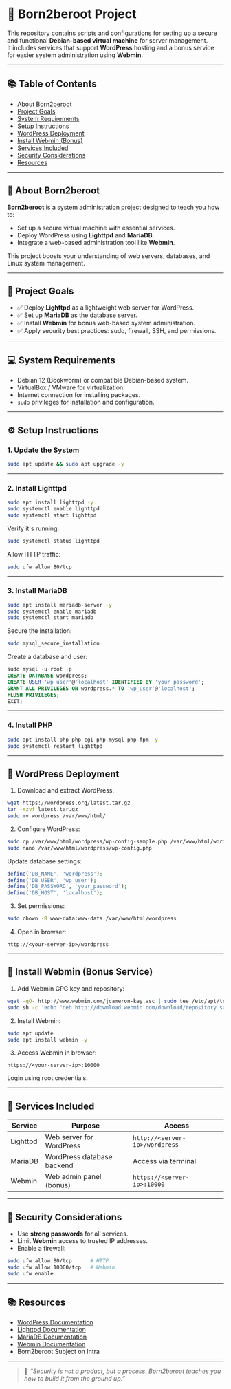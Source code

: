 # 🔐 Born2beroot Project

This repository contains scripts and configurations for setting up a secure and functional **Debian-based virtual machine** for server management.  
It includes services that support **WordPress** hosting and a bonus service for easier system administration using **Webmin**.

---

## 📚 Table of Contents

- [About Born2beroot](#about-born2beroot)
- [Project Goals](#project-goals)
- [System Requirements](#system-requirements)
- [Setup Instructions](#setup-instructions)
- [WordPress Deployment](#wordpress-deployment)
- [Install Webmin (Bonus)](#install-webmin-bonus-service)
- [Services Included](#services-included)
- [Security Considerations](#security-considerations)
- [Resources](#resources)

---

## 🧠 About Born2beroot

**Born2beroot** is a system administration project designed to teach you how to:

- Set up a secure virtual machine with essential services.
- Deploy WordPress using **Lighttpd** and **MariaDB**.
- Integrate a web-based administration tool like **Webmin**.

This project boosts your understanding of web servers, databases, and Linux system management.

---

## 🎯 Project Goals

- ✅ Deploy **Lighttpd** as a lightweight web server for WordPress.
- ✅ Set up **MariaDB** as the database server.
- ✅ Install **Webmin** for bonus web-based system administration.
- ✅ Apply security best practices: sudo, firewall, SSH, and permissions.

---

## 💻 System Requirements

- Debian 12 (Bookworm) or compatible Debian-based system.
- VirtualBox / VMware for virtualization.
- Internet connection for installing packages.
- `sudo` privileges for installation and configuration.

---

## ⚙️ Setup Instructions

### 1. Update the System

```bash
sudo apt update && sudo apt upgrade -y
```

---

### 2. Install Lighttpd

```bash
sudo apt install lighttpd -y
sudo systemctl enable lighttpd
sudo systemctl start lighttpd
```

Verify it's running:

```bash
sudo systemctl status lighttpd
```

Allow HTTP traffic:

```bash
sudo ufw allow 80/tcp
```

---

### 3. Install MariaDB

```bash
sudo apt install mariadb-server -y
sudo systemctl enable mariadb
sudo systemctl start mariadb
```

Secure the installation:

```bash
sudo mysql_secure_installation
```

Create a database and user:

```sql
sudo mysql -u root -p
CREATE DATABASE wordpress;
CREATE USER 'wp_user'@'localhost' IDENTIFIED BY 'your_password';
GRANT ALL PRIVILEGES ON wordpress.* TO 'wp_user'@'localhost';
FLUSH PRIVILEGES;
EXIT;
```

---

### 4. Install PHP

```bash
sudo apt install php php-cgi php-mysql php-fpm -y
sudo systemctl restart lighttpd
```

---

## 📝 WordPress Deployment

1. Download and extract WordPress:

```bash
wget https://wordpress.org/latest.tar.gz
tar -xzvf latest.tar.gz
sudo mv wordpress /var/www/html/
```

2. Configure WordPress:

```bash
sudo cp /var/www/html/wordpress/wp-config-sample.php /var/www/html/wordpress/wp-config.php
sudo nano /var/www/html/wordpress/wp-config.php
```

Update database settings:

```php
define('DB_NAME', 'wordpress');
define('DB_USER', 'wp_user');
define('DB_PASSWORD', 'your_password');
define('DB_HOST', 'localhost');
```

3. Set permissions:

```bash
sudo chown -R www-data:www-data /var/www/html/wordpress
```

4. Open in browser:

```
http://<your-server-ip>/wordpress
```

---

## 🧰 Install Webmin (Bonus Service)

1. Add Webmin GPG key and repository:

```bash
wget -qO- http://www.webmin.com/jcameron-key.asc | sudo tee /etc/apt/trusted.gpg.d/webmin.asc
sudo sh -c 'echo "deb http://download.webmin.com/download/repository sarge contrib" > /etc/apt/sources.list.d/webmin.list'
```

2. Install Webmin:

```bash
sudo apt update
sudo apt install webmin -y
```

3. Access Webmin in browser:

```
https://<your-server-ip>:10000
```

Login using root credentials.

---

## 🔗 Services Included

| Service   | Purpose                             | Access                                 |
|-----------|-------------------------------------|----------------------------------------|
| Lighttpd  | Web server for WordPress            | `http://<server-ip>/wordpress`         |
| MariaDB   | WordPress database backend          | Access via terminal                    |
| Webmin    | Web admin panel (bonus)             | `https://<server-ip>:10000`            |

---

## 🔐 Security Considerations

- Use **strong passwords** for all services.
- Limit **Webmin** access to trusted IP addresses.
- Enable a firewall:

```bash
sudo ufw allow 80/tcp      # HTTP
sudo ufw allow 10000/tcp   # Webmin
sudo ufw enable
```

---

## 📚 Resources

- [WordPress Documentation](https://wordpress.org/support/)
- [Lighttpd Documentation](https://redmine.lighttpd.net/projects/lighttpd/wiki)
- [MariaDB Documentation](https://mariadb.com/kb/en/documentation/)
- [Webmin Documentation](https://doxfer.webmin.com/)
- Born2beroot Subject on Intra

---

> 🧩 *“Security is not a product, but a process. Born2beroot teaches you how to build it from the ground up.”*
